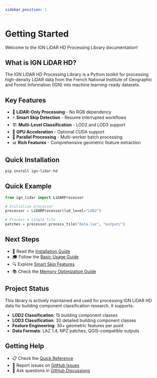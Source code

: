 ```yaml
---
sidebar_position: 1
---
```


# Getting Started

Welcome to the IGN LiDAR HD Processing Library documentation!

## What is IGN LiDAR HD?

The IGN LiDAR HD Processing Library is a Python toolkit for processing high-density LiDAR data from the French National Institute of Geographic and Forest Information (IGN) into machine learning-ready datasets.

## Key Features

- 🎯 **LiDAR-Only Processing** - No RGB dependency
- ⚡ **Smart Skip Detection** - Resume interrupted workflows
- 🏗️ **Multi-Level Classification** - LOD2 and LOD3 support
- 🚀 **GPU Acceleration** - Optional CUDA support
- 🔄 **Parallel Processing** - Multi-worker batch processing
- 📊 **Rich Features** - Comprehensive geometric feature extraction

## Quick Installation

```bash
pip install ign-lidar-hd
```

## Quick Example

```python
from ign_lidar import LiDARProcessor

# Initialize processor
processor = LiDARProcessor(lod_level="LOD2")

# Process a single tile
patches = processor.process_tile("data.laz", "output/")
```

## Next Steps

- 📖 Read the [Installation Guide](installation/quick-start.md)
- 🎓 Follow the [Basic Usage Guide](guides/basic-usage.md)
- 🔍 Explore [Smart Skip Features](features/smart-skip.md)
- 📚 Check the [Memory Optimization Guide](reference/memory-optimization.md)

## Project Status

This library is actively maintained and used for processing IGN LiDAR HD data for building component classification research. It supports:

- **LOD2 Classification**: 15 building component classes
- **LOD3 Classification**: 30 detailed building component classes
- **Feature Engineering**: 30+ geometric features per point
- **Data Formats**: LAZ 1.4, NPZ patches, QGIS-compatible outputs

## Getting Help

- 📋 Check the [Quick Reference](https://github.com/sducournau/IGN_LIDAR_HD_DATASET/blob/main/QUICK_REFERENCE.md)
- 🐛 Report issues on [GitHub Issues](https://github.com/sducournau/IGN_LIDAR_HD_DATASET/issues)
- 💬 Ask questions in [GitHub Discussions](https://github.com/sducournau/IGN_LIDAR_HD_DATASET/discussions)

